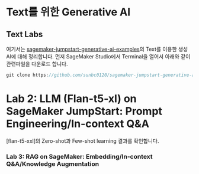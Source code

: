 # Text를 위한 Generative AI

## Text Labs

여기서는 [sagemaker-jumpstart-generative-ai-examples](https://github.com/sunbc0120/sagemaker-jumpstart-generative-ai-examples)의 Text를 이용한 생성 AI에 대해 정리합니다. 먼저 SageMaker Studio에서 Terminal을 열어서 아래와 같이 관련파일을 다운로드 합니다.

```java
git clone https://github.com/sunbc0120/sagemaker-jumpstart-generative-ai-examples
```

# Lab 2: LLM (Flan-t5-xl) on SageMaker JumpStart: Prompt Engineering/In-context Q&A

[flan-t5-xxl]의 Zero-shot과 Few-shot learning 결과를 확인합니다.

### Lab 3: RAG on SageMaker: Embedding/In-context Q&A/Knowledge Augmentation

